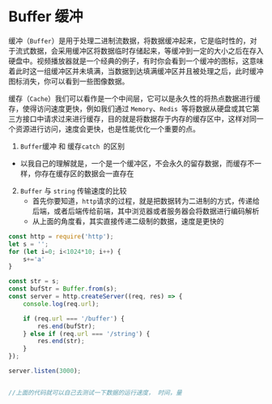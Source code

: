 # Buffer 缓冲

缓冲（`Buffer`）是用于处理二进制流数据，将数据缓冲起来，它是临时性的，对于流式数据，会采用缓冲区将数据临时存储起来，等缓冲到一定的大小之后在存入硬盘中。视频播放器就是一个经典的例子，有时你会看到一个缓冲的图标，这意味着此时这一组缓冲区并未填满，当数据到达填满缓冲区并且被处理之后，此时缓冲图标消失，你可以看到一些图像数据。





缓存（`Cache`）我们可以看作是一个中间层，它可以是永久性的将热点数据进行缓存，使得访问速度更快，例如我们通过 `Memory`、`Redis `等将数据从硬盘或其它第三方接口中请求过来进行缓存，目的就是将数据存于内存的缓存区中，这样对同一个资源进行访问，速度会更快，也是性能优化一个重要的点。







1. `Buffer`缓冲 和 缓存`catch `的区别

- 以我自己的理解就是，一个是一个缓冲区，不会永久的留存数据，而缓存不一样，你存在缓存区的数据会一直存在

  

2. `Buffer` 与 `string` 传输速度的比较
   - 首先你要知道，`http`请求的过程，就是把数据转为二进制的方式，传递给后端，或者后端传给前端，其中浏览器或者服务器会将数据进行编码解析
   - 从上面的角度看，其实直接传递二级制的数据，速度是更快的

```javascript
const http = require('http');
let s = '';
for (let i=0; i<1024*10; i++) {
    s+='a'
}

const str = s;
const bufStr = Buffer.from(s);
const server = http.createServer((req, res) => {
    console.log(req.url);

    if (req.url === '/buffer') {
        res.end(bufStr);
    } else if (req.url === '/string') {
        res.end(str);
    }
});

server.listen(3000);


//上面的代码就可以自己去测试一下数据的运行速度， 时间，量
```








